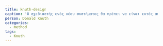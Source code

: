 ```yaml
---
title: knuth-design
caption: 'Ο σχεδιαστής ενός νέου συστήματος θα πρέπει να είναι εκτός από κατασκευαστής του και χρήστής του , καθώς επίσης και συγγραφέας των οδηγιών χρήσης.'
person: Donald Knuth
categories:
  - method
tags:
  - Knuth
---
```

